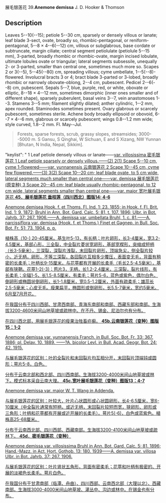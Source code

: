 展毛银莲花
39.**Anemone demissa** J. D. Hooker & Thomson

## Description
Leaves 5--10(--15); petiole 5--30 cm, sparsely or densely villous or lanate; leaf blade 3-sect, ovate, broadly so, rhombic-pentagonal, or reniform-pentagonal, 5--8 × 4--6(--12) cm, villous or subglabrous, base cordate or subtruncate, margin ciliate; central segment petiolulate (petiolule 5--15 mm), 3-parted, broadly rhombic or rhombic-ovate, margin incised lobulate, ultimate lobules ovate or triangular; lateral segments subsessile, unequally 2- or 3-parted, smaller than central one, sometimes much more so. Scapes 2 or 3(--5), 5--45(--80) cm, spreading villous; cyme umbellate, 1--5(--8)-flowered. Involucral bracts 3 or 4; bract blade 3-parted or 3-lobed, broadly rhombic or narrowly obovate-oblong, 2--4 cm, pubescent. Pedicel 2--6(--8) cm, pubescent. Sepals 5--7, blue, purple, red, or white, obovate or elliptic, 8--18 × 4--12 mm, sometimes dimorphic (inner ones smaller and of different shape), sparsely puberulent, basal veins 3--7, vein anastomoses 1--3. Stamens 3--5 mm; filament slightly dilated; anther cylindric, 1--2 mm, apex rounded. Staminodes sometimes present. Ovary glabrous or scarcely pubescent, sometimes sterile. Achene body broadly ellipsoid or obovoid, 6--7 × 4--6 mm, glabrous or scarcely pubescent; wings 0.8--1.2 mm wide; style curved, 1.8--2 mm. Fl. May--Jul.


> Forests, sparse forests, scrub, grassy slopes, streamsides; 3000--5000 m. S Gansu, S Qinghai, W Sichuan, E and S Xizang, NW Yunnan [Bhutan, N India, Nepal, Sikkim].

  "keylist": "
1 Leaf petiole densely villous or lanate——<a href='/info/Anemone demissa var. villosissima?t=foc'>var. villosissima 密毛银莲花
1 Leaf petiole sparsely or densely villous.——(2)
2(1) Scape 5--10 cm, cyme 1-flowered——<a href='/info/Anemone demissa var. yunnanensis?t=foc'>var. yunnanensis 云南银莲花
2 Scape 10--45 cm, cyme few flowered.——(3)
3(2) Scape 10--20 cm; leaf blade ovate, to 5 cm wide, lateral segments much smaller than central one——<a href='/info/Anemone demissa var. demissa?t=foc'>var. demissa 展毛银莲花(原变种)
3 Scape 20--45 cm; leaf blade usually rhombic-pentagonal, to 12 cm wide, lateral segments smaller than central one——<a href='/info/Anemone demissa var. major?t=foc'>var. major 宽叶展毛银莲花
**45．展毛银莲花 垂枝莲（四川西北）图版14: 4-6**

Anemone demisea Hook. f. et Thoms. Fl. Ind. 1: 23. 1855; in Hook. f. Fl. Brit. Ind. 1: 9. 1872; Bruhl in Ann. Bot. Gard. Calc. 5: 81, t. 107. 1896; Ulbr. in Bot. Jahrb. 37: 267. 1906.——A. demissa var. umbellata Bruhl, 1. c. 81.——A. narcissiflora var. demissa (Hook. f. et Thoms.) Finet et Gagnep. in Bull. Soc. Bot. Fr. 51: 73. 1904, p. p.

植株高（10-) 20-45厘米。基生叶5-13，有长柄；叶片卵形，长3-4厘米，宽3.2-4.5厘米，基部心形，三全裂，中全裂片菱状宽卵形，基部宽楔形，突缩成短柄（长3-5毫米），三深裂，深裂片浅裂，末回裂片卵形，顶端急尖，侧全裂片较小，近无柄，卵形，不等三深裂，各回裂片互相多少覆压，表面变无毛，背面有稍密的长柔毛；叶柄长9-15厘米，与花葶都有开展的长柔毛（毛长2.5-4.5毫米），基部有狭鞘。花葶1-2(-3)；苞片3，无柄，长1.2-2.4厘米，三深裂，裂片线形，有长柔毛；伞辐1-5，长1.5-8.5厘米，有柔毛；萼片5-6，蓝色或紫色，偶尔白色，倒卵形或椭圆状倒卵形，长1-1.8厘米，宽0.5-1.2厘米，外面有疏柔毛；雄蕊长2.5-5毫米；心皮无毛。瘦果扁平，椭圆形或倒卵形，长5.5-7毫米，宽约5毫米。6月至7月开花。

在我国分布于四川西部、甘肃西南部、青海东南部和南部、西藏东部和南部。生海拔3200-4600米间山地草坡或疏林中。在不丹、锡金、尼泊尔也有分布。

在四川西北部，用展毛银莲花的瘦果治牲畜疥癣。
**45b.云南银莲花（变种）图版15：1-2**

Anemone demissa var. yunnanensis Franch. in Bull. Soc. Bot. Fr. 33: 367. 1886; pl. Delav. 10. 1889. ——?A. bicolor Levl. in Bull. Acad. Geogr. Bot. 24: 42. 1915.

与展毛银莲花的区别：叶的全裂片和末回裂片均互相分开，末回裂片顶端钝或圆形；萼片5-8，白色。

分布于云南北部和西北部、四川西南部。生海拔3200-4000米间山地草坡或林下。模式标本采自云南大理。
**45c.宽叶展毛银莲花（变种）图版13：4-7**

Anemone demissa var. major W. T. Wang in Addenda.

与展毛银莲花的区别：叶较大，叶片心状圆形或心状圆卵形，长4-6.5厘米，宽6-10厘米（中全裂片通常有短柄，或近无柄，末回裂片较短而宽，狭卵形、卵形或三角形；叶柄和花葶都有开展或近开展的长柔毛）。萼片5(-6)，白色或蓝紫色。植株高25-68厘米。

分布于云南西北部、四川西部、西藏南部。生海拔3200-4100米间山地草坡或疏林下。
**45d．密毛银莲花（变种）**

Anemone demissa var. villosissima Bruhl in Ann. Bot. Gard. Calc. 5: 81. 1896; Hand.-Mazz. in Act. Hort. Gothob. 13: 180. 1939——A. demissa var. villosa Ulbr. in Bot. Jahrb. 37: 267. 1906.

与展毛银莲花的区别：叶片肾状五角形，背面有密柔毛；花葶和叶柄有极密的、开展的淡褐色长柔毛。萼片白色。

在我国分布于甘肃南部（临潭、舟曲）、四川西部、云南西北部（大理以北）、西藏南部。生海拔3000-4000米间山地草坡、灌丛中、沟边或林中。在锡金也有分布。
